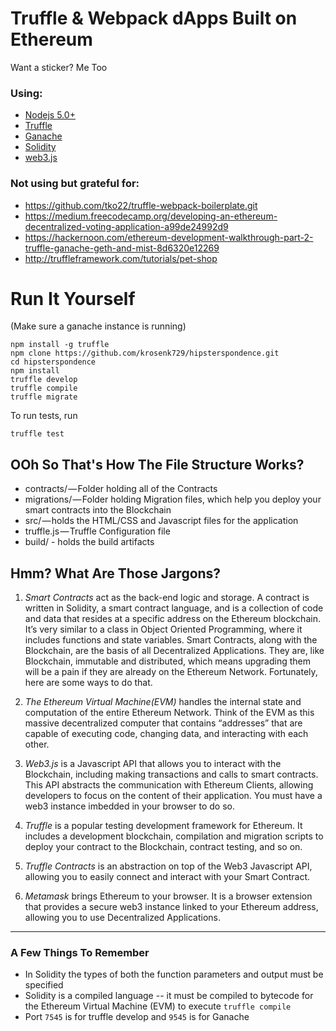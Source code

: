 # Truffle & Webpack dApps Built on Ethereum
Want a sticker? Me Too

### Using:
- [Nodejs 5.0+](https://nodejs.org/en/)
- [Truffle](https://github.com/trufflesuite/truffle)
- [Ganache](http://truffleframework.com/ganache/)
- [Solidity](http://solidity.readthedocs.io/en/develop/index.html)
- [web3.js](https://github.com/ethereum/web3.js/)

### Not using but grateful for:
+ https://github.com/tko22/truffle-webpack-boilerplate.git
+ https://medium.freecodecamp.org/developing-an-ethereum-decentralized-voting-application-a99de24992d9
+ https://hackernoon.com/ethereum-development-walkthrough-part-2-truffle-ganache-geth-and-mist-8d6320e12269
+ http://truffleframework.com/tutorials/pet-shop

# Run It Yourself  

(Make sure a ganache instance is running)
```
npm install -g truffle
npm clone https://github.com/krosenk729/hipsterspondence.git
cd hipsterspondence
npm install
truffle develop
truffle compile
truffle migrate
```

To run tests, run
``` 
truffle test 
```

## OOh So That's How The File Structure Works?
- contracts/ — Folder holding all of the Contracts
- migrations/ — Folder holding Migration files, which help you deploy your smart contracts into the Blockchain
- src/ — holds the HTML/CSS and Javascript files for the application
- truffle.js — Truffle Configuration file
- build/ - holds the build artifacts

## Hmm? What Are Those Jargons?

1. *Smart Contracts* act as the back-end logic and storage. A contract is written in Solidity, a smart contract language, and is a collection of code and data that resides at a specific address on the Ethereum blockchain. It’s very similar to a class in Object Oriented Programming, where it includes functions and state variables. Smart Contracts, along with the Blockchain, are the basis of all Decentralized Applications. They are, like Blockchain, immutable and distributed, which means upgrading them will be a pain if they are already on the Ethereum Network. Fortunately, here are some ways to do that.
1. *The Ethereum Virtual Machine(EVM)* handles the internal state and computation of the entire Ethereum Network. Think of the EVM as this massive decentralized computer that contains “addresses” that are capable of executing code, changing data, and interacting with each other.
1. *Web3.js* is a Javascript API that allows you to interact with the Blockchain, including making transactions and calls to smart contracts. This API abstracts the communication with Ethereum Clients, allowing developers to focus on the content of their application. You must have a web3 instance imbedded in your browser to do so.

1. *Truffle* is a popular testing development framework for Ethereum. It includes a development blockchain, compilation and migration scripts to deploy your contract to the Blockchain, contract testing, and so on. 
1. *Truffle Contracts* is an abstraction on top of the Web3 Javascript API, allowing you to easily connect and interact with your Smart Contract.
1. *Metamask* brings Ethereum to your browser. It is a browser extension that provides a secure web3 instance linked to your Ethereum address, allowing you to use Decentralized Applications. 

-------------------------

### A Few Things To Remember

+ In Solidity the types of both the function parameters and output must be specified
+ Solidity is a compiled language -- it must be compiled to bytecode for the Ethereum Virtual Machine (EVM) to execute `truffle compile`
+ Port `7545` is for truffle develop and `9545` is for Ganache